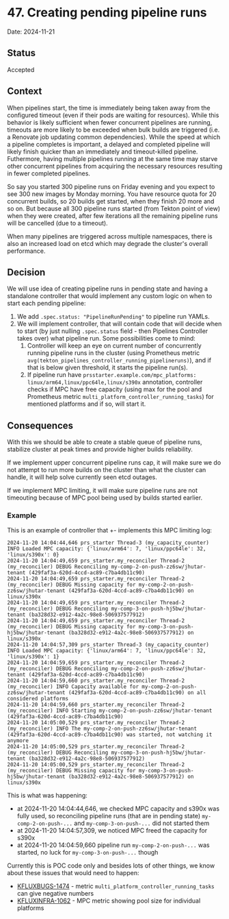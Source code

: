 # 47. Creating pending pipeline runs

Date: 2024-11-21

## Status

Accepted

## Context

When pipelines start, the time is immediately being taken away from the configured timeout (even if their pods are waiting for resources). While this behavior is likely sufficient when fewer concurrent pipelines are running, timeouts are more likely to be exceeded when bulk builds are triggered (i.e. a Renovate job updating common dependencies). While the speed at which a pipeline completes is important, a delayed and completed pipeline will likely finish quicker than an immediately and timeout-killed pipeline. Futhermore, having multiple pipelines running at the same time may starve other concurrent pipelines from acquiring the necessary resources resulting in fewer completed pipelines.

So say you started 300 pipeline runs on Friday evening and you expect to see 300 new images by Monday morning.
You have resource quota for 20 concurrent builds, so 20 builds get started, when they finish 20 more and so on.
But because all 300 pipeline runs started (from Tekton point of view) when they were created, after few iterations all the remaining pipeline runs will be cancelled (due to a timeout).

When many pipelines are triggered across multiple namespaces, there is also an increased load on etcd which may degrade the cluster's overall performance.

## Decision

We will use idea of creating pipeline runs in pending state and having a standalone controller that would implement any custom logic on when to start each pending pipeline:

1. We add `.spec.status: "PipelineRunPending"` to pipeline run YAMLs.
1. We will implement controller, that will contain code that will decide when to start (by just nulling `.spec.status` field - then Pipelines Controller takes over) what pipeline run. Some possibilities come to mind:
   1. Controller will keep an eye on current number of concurrently running pipeline runs in the cluster (using Prometheus metric `avg(tekton_pipelines_controller_running_pipelineruns)`), and if that is below given threshold, it starts the pipeline run(s).
   1. If pipeline run have `prsstarter.example.com/mpc_platforms: linux/arm64,linux/ppc64le,linux/s390x` annotation, controller checks if MPC have free capacity (using max for the pool and Prometheus metric `multi_platform_controller_running_tasks`) for mentioned platforms and if so, will start it.

## Consequences

With this we should be able to create a stable queue of pipeline runs, stabilize cluster at peak times and provide higher builds reliability.

If we implement upper concurrent pipeline runs cap, it will make sure we do not attempt to run more builds on the cluster than what the cluster can handle, it will help solve currently seen etcd outages.

If we implement MPC limiting, it will make sure pipeline runs are not timeouting because of MPC pool being used by builds started earlier.

### Example

This is an example of controller that +- implements this MPC limiting log:

```
2024-11-20 14:04:44,646 prs_starter Thread-3 (my_capacity_counter) INFO Loaded MPC capacity: {'linux/arm64': 7, 'linux/ppc64le': 32, 'linux/s390x': 0}
2024-11-20 14:04:49,659 prs_starter.my_reconciler Thread-2 (my_reconciler) DEBUG Reconciling my-comp-2-on-push-zz6sw/jhutar-tenant (429faf3a-620d-4ccd-ac89-c7ba4db11c90)
2024-11-20 14:04:49,659 prs_starter.my_reconciler Thread-2 (my_reconciler) DEBUG Missing capacity for my-comp-2-on-push-zz6sw/jhutar-tenant (429faf3a-620d-4ccd-ac89-c7ba4db11c90) on linux/s390x
2024-11-20 14:04:49,659 prs_starter.my_reconciler Thread-2 (my_reconciler) DEBUG Reconciling my-comp-3-on-push-hj5bw/jhutar-tenant (ba328d32-e912-4a2c-98e8-506937577912)
2024-11-20 14:04:49,659 prs_starter.my_reconciler Thread-2 (my_reconciler) DEBUG Missing capacity for my-comp-3-on-push-hj5bw/jhutar-tenant (ba328d32-e912-4a2c-98e8-506937577912) on linux/s390x
2024-11-20 14:04:57,309 prs_starter Thread-3 (my_capacity_counter) INFO Loaded MPC capacity: {'linux/arm64': 7, 'linux/ppc64le': 32, 'linux/s390x': 1}
2024-11-20 14:04:59,659 prs_starter.my_reconciler Thread-2 (my_reconciler) DEBUG Reconciling my-comp-2-on-push-zz6sw/jhutar-tenant (429faf3a-620d-4ccd-ac89-c7ba4db11c90)
2024-11-20 14:04:59,660 prs_starter.my_reconciler Thread-2 (my_reconciler) INFO Capacity available for my-comp-2-on-push-zz6sw/jhutar-tenant (429faf3a-620d-4ccd-ac89-c7ba4db11c90) on all considered platforms
2024-11-20 14:04:59,660 prs_starter.my_reconciler Thread-2 (my_reconciler) INFO Starting my-comp-2-on-push-zz6sw/jhutar-tenant (429faf3a-620d-4ccd-ac89-c7ba4db11c90)
2024-11-20 14:05:00,529 prs_starter.my_reconciler Thread-2 (my_reconciler) INFO The my-comp-2-on-push-zz6sw/jhutar-tenant (429faf3a-620d-4ccd-ac89-c7ba4db11c90) was started, not watching it anymore
2024-11-20 14:05:00,529 prs_starter.my_reconciler Thread-2 (my_reconciler) DEBUG Reconciling my-comp-3-on-push-hj5bw/jhutar-tenant (ba328d32-e912-4a2c-98e8-506937577912)
2024-11-20 14:05:00,529 prs_starter.my_reconciler Thread-2 (my_reconciler) DEBUG Missing capacity for my-comp-3-on-push-hj5bw/jhutar-tenant (ba328d32-e912-4a2c-98e8-506937577912) on linux/s390x
```

This is what was happening:

* at 2024-11-20 14:04:44,646, we checked MPC capacity and s390x was fully used, so reconciling pipeline runs (that are in pending state) `my-comp-2-on-push-...` and `my-comp-3-on-push-...` did not started them
* at 2024-11-20 14:04:57,309, we noticed MPC freed the capacity for s390x
* at 2024-11-20 14:04:59,660 pipeline run `my-comp-2-on-push-...` was started, no luck for `my-comp-3-on-push-...` though

Currently this is POC code only and besides lots of other things, we know about these issues that would need to happen:

* [KFLUXBUGS-1474](https://issues.redhat.com/browse/KFLUXBUGS-1474) - metric `multi_platform_controller_running_tasks` can give negative numbers
* [KFLUXINFRA-1062](https://issues.redhat.com/browse/KFLUXINFRA-1062) - MPC metric showing pool size for individual platforms
